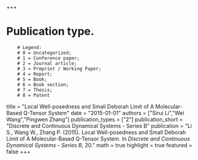 +++
# Publication type.
        # Legend: 
        # 0 = Uncategorized; 
        # 1 = Conference paper; 
        # 2 = Journal article;
        # 3 = Preprint / Working Paper; 
        # 4 = Report; 
        # 5 = Book; 
        # 6 = Book section;
        # 7 = Thesis; 
        # 8 = Patent
title = "Local Well-posedness and Small Deborah Limit of A Molecular-Based Q-Tensor System"
date = "2015-01-01"
authors = ["Sirui Li","Wei Wang","Pingwen Zhang"]
publication_types = ["2"]
publication_short = "Discrete and Continuous Dynamical Systems - Series B"
publication = "Li S., Wang W., Zhang P. (2015). Local Well-posedness and Small Deborah Limit of A Molecular-Based Q-Tensor System. In _Discrete and Continuous Dynamical Systems - Series B_, 20."
math = true
highlight = true
featured = false
+++